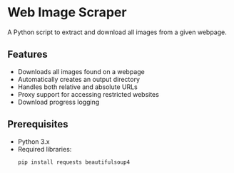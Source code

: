# Web Image Scraper

A Python script to extract and download all images from a given webpage.

## Features

- Downloads all images found on a webpage
- Automatically creates an output directory
- Handles both relative and absolute URLs
- Proxy support for accessing restricted websites
- Download progress logging

## Prerequisites

- Python 3.x
- Required libraries:
  ```bash
  pip install requests beautifulsoup4
  